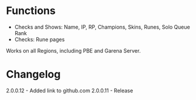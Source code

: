 # Functions
- Checks and Shows: Name, IP, RP, Champions, Skins, Runes, Solo Queue Rank
- Checks: Rune pages

Works on all Regions, including PBE and Garena Server.

# Changelog

2.0.0.12 - Added link to github.com
2.0.0.11 - Release
